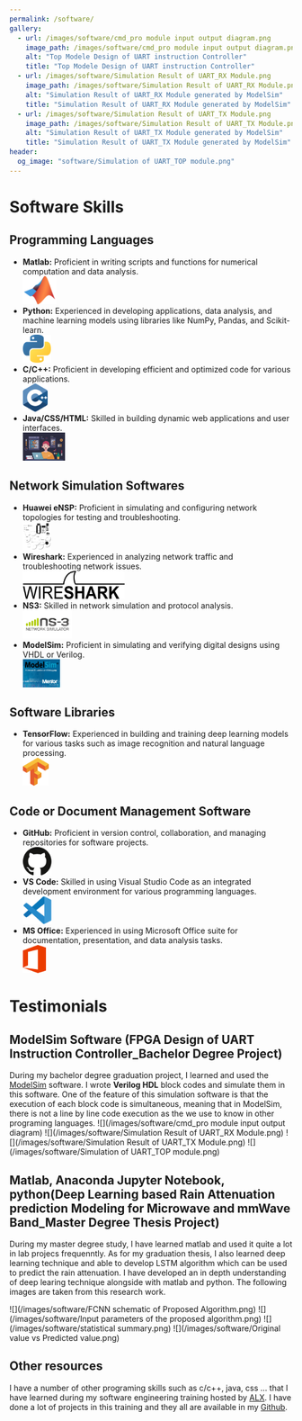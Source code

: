 ```yaml
---
permalink: /software/
gallery:
  - url: /images/software/cmd_pro module input output diagram.png
    image_path: /images/software/cmd_pro module input output diagram.png
    alt: "Top Modele Design of UART instruction Controller"
    title: "Top Modele Design of UART instruction Controller"
  - url: /images/software/Simulation Result of UART_RX Module.png
    image_path: /images/software/Simulation Result of UART_RX Module.png
    alt: "Simulation Result of UART_RX Module generated by ModelSim"
    title: "Simulation Result of UART_RX Module generated by ModelSim"
  - url: /images/software/Simulation Result of UART_TX Module.png
    image_path: /images/software/Simulation Result of UART_TX Module.png
    alt: "Simulation Result of UART_TX Module generated by ModelSim"
    title: "Simulation Result of UART_TX Module generated by ModelSim"
header:
  og_image: "software/Simulation of UART_TOP module.png"
---
```

# Software Skills 

## Programming Languages
- **Matlab:** Proficient in writing scripts and functions for numerical computation and data analysis.  
  <img src="https://github.com/Etheal-lab/Etheal-lab.github.io/blob/main/images/software/matlab.svg" alt="Matlab Logo" height="50">
- **Python:** Experienced in developing applications, data analysis, and machine learning models using libraries like NumPy, Pandas, and Scikit-learn.  
  <img src="https://github.com/Etheal-lab/Etheal-lab.github.io/blob/main/images/software/python.svg" alt="Python Logo" height="50">
- **C/C++:** Proficient in developing efficient and optimized code for various applications.  
  <img src="https://github.com/Etheal-lab/Etheal-lab.github.io/blob/main/images/software/CorC%2B%2B.svg" alt="C/C++ Logo" height="50">
- **Java/CSS/HTML:** Skilled in building dynamic web applications and user interfaces.  
  <img src="https://github.com/Etheal-lab/Etheal-lab.github.io/blob/main/images/software/java-css-html.svg" alt="Java/CSS/HTML Logo" height="50">

## Network Simulation Softwares
- **Huawei eNSP:** Proficient in simulating and configuring network topologies for testing and troubleshooting.  
  <img src="https://github.com/Etheal-lab/Etheal-lab.github.io/blob/main/images/software/Huawei-eNSP.svg" alt="Huawei eNSP Logo" height="50">
- **Wireshark:** Experienced in analyzing network traffic and troubleshooting network issues.  
  <img src="https://github.com/Etheal-lab/Etheal-lab.github.io/blob/main/images/software/wireshark.svg" alt="Wireshark Logo" height="50">
- **NS3:** Skilled in network simulation and protocol analysis.  
  <img src="https://github.com/Etheal-lab/Etheal-lab.github.io/blob/main/images/software/ns-3.png" alt="NS3 Logo" height="50">
- **ModelSim:** Proficient in simulating and verifying digital designs using VHDL or Verilog.  
  <img src="https://github.com/Etheal-lab/Etheal-lab.github.io/blob/main/images/software/ModelSim.svg" alt="ModelSim Logo" height="50">

## Software Libraries
- **TensorFlow:** Experienced in building and training deep learning models for various tasks such as image recognition and natural language processing.  
  <img src="https://github.com/Etheal-lab/Etheal-lab.github.io/blob/main/images/software/tensorflow.svg" alt="TensorFlow Logo" height="50">

## Code or Document Management Software
- **GitHub:** Proficient in version control, collaboration, and managing repositories for software projects.  
  <img src="https://github.com/Etheal-lab/Etheal-lab.github.io/blob/main/images/software/github.svg" alt="GitHub Logo" height="50">
- **VS Code:** Skilled in using Visual Studio Code as an integrated development environment for various programming languages.  
  <img src="https://github.com/Etheal-lab/Etheal-lab.github.io/blob/main/images/software/vs%20code.svg" alt="VS Code Logo" height="50">
- **MS Office:** Experienced in using Microsoft Office suite for documentation, presentation, and data analysis tasks.  
  <img src="https://github.com/Etheal-lab/Etheal-lab.github.io/blob/main/images/software/MS%20Office.svg" alt="MS Office Logo" height="50">


# Testimonials


## ModelSim Software (FPGA Design of UART Instruction Controller_Bachelor Degree Project) 

During my bachelor degree graduation project, I learned and used the [ModelSim](https://www.intel.com/content/www/us/en/software-kit/750368/modelsim-intel-fpgas-standard-edition-software-version-18-1.html?) software. I wrote **Verilog HDL** block codes and simulate them in this software. One of the feature of this simulation software is that the execution of each block code is simultaneous, meaning that in ModelSim, there is not a line by line code execution as the we use to know in other programing languages. 
![](/images/software/cmd_pro module input output diagram)
![](/images/software/Simulation Result of UART_RX Module.png)
![](/images/software/Simulation Result of UART_TX Module.png)
![](/images/software/Simulation of UART_TOP module.png)

## Matlab, Anaconda Jupyter Notebook, python(Deep Learning based Rain Attenuation prediction Modeling for Microwave and mmWave Band_Master Degree Thesis Project)
During my master degree study, I have learned matlab and used it quite a lot in lab projecs frequenntly. As for my graduation thesis, I also learned deep learning technique and able to develop LSTM algorithm which can be used to predict the rain attenuation. I have developed an in depth understanding of deep learing technique alongside with matlab and python. The following images are taken from this research work. 

![](/images/software/FCNN schematic of  Proposed Algorithm.png)
![](/images/software/Input parameters of the proposed algorithm.png)
![](/images/software/statistical summary.png)
![](/images/software/Original value vs Predicted value.png)
## Other resources

I have a number of other programing skills such as c/c++, java, css ... that I have learned during my software engineering training hosted by [ALX](https://www.alxethiopia.com/software-engineering-plus/). I have done a lot of projects in this training and they all are available in my [Github](https://github.com/Endale24?tab=repositories). 
